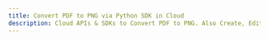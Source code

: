 ---title: Convert PDF to PNG via Python SDK in Clouddescription: Cloud APIs & SDKs to Convert PDF to PNG. Also Create, Edit & Render Microsoft Word & OpenOffice documents in the Cloud.---